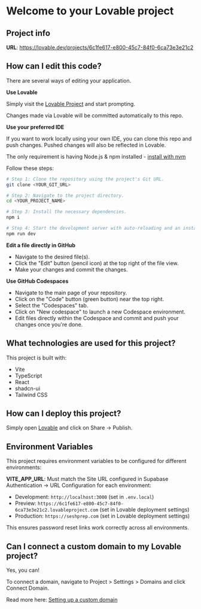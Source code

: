 # Welcome to your Lovable project

## Project info

**URL**: https://lovable.dev/projects/6c1fe617-e800-45c7-84f0-6ca73e3e21c2

## How can I edit this code?

There are several ways of editing your application.

**Use Lovable**

Simply visit the [Lovable Project](https://lovable.dev/projects/6c1fe617-e800-45c7-84f0-6ca73e3e21c2) and start prompting.

Changes made via Lovable will be committed automatically to this repo.

**Use your preferred IDE**

If you want to work locally using your own IDE, you can clone this repo and push changes. Pushed changes will also be reflected in Lovable.

The only requirement is having Node.js & npm installed - [install with nvm](https://github.com/nvm-sh/nvm#installing-and-updating)

Follow these steps:

```sh
# Step 1: Clone the repository using the project's Git URL.
git clone <YOUR_GIT_URL>

# Step 2: Navigate to the project directory.
cd <YOUR_PROJECT_NAME>

# Step 3: Install the necessary dependencies.
npm i

# Step 4: Start the development server with auto-reloading and an instant preview.
npm run dev
```

**Edit a file directly in GitHub**

- Navigate to the desired file(s).
- Click the "Edit" button (pencil icon) at the top right of the file view.
- Make your changes and commit the changes.

**Use GitHub Codespaces**

- Navigate to the main page of your repository.
- Click on the "Code" button (green button) near the top right.
- Select the "Codespaces" tab.
- Click on "New codespace" to launch a new Codespace environment.
- Edit files directly within the Codespace and commit and push your changes once you're done.

## What technologies are used for this project?

This project is built with:

- Vite
- TypeScript
- React
- shadcn-ui
- Tailwind CSS

## How can I deploy this project?

Simply open [Lovable](https://lovable.dev/projects/6c1fe617-e800-45c7-84f0-6ca73e3e21c2) and click on Share -> Publish.

## Environment Variables

This project requires environment variables to be configured for different environments:

**VITE_APP_URL**: Must match the Site URL configured in Supabase Authentication → URL Configuration for each environment:
- Development: `http://localhost:3000` (set in `.env.local`)
- Preview: `https://6c1fe617-e800-45c7-84f0-6ca73e3e21c2.lovableproject.com` (set in Lovable deployment settings)
- Production: `https://seshprep.com` (set in Lovable deployment settings)

This ensures password reset links work correctly across all environments.

## Can I connect a custom domain to my Lovable project?

Yes, you can!

To connect a domain, navigate to Project > Settings > Domains and click Connect Domain.

Read more here: [Setting up a custom domain](https://docs.lovable.dev/tips-tricks/custom-domain#step-by-step-guide)
